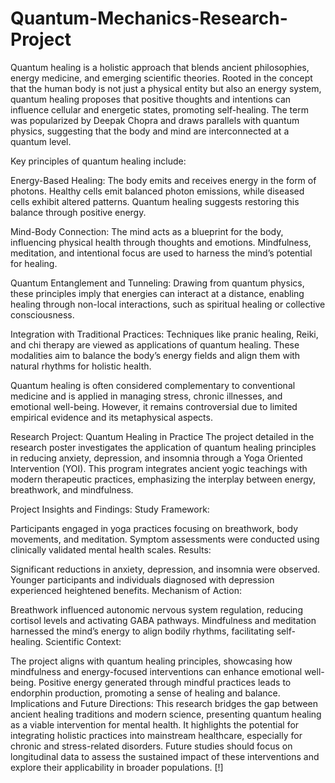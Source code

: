 # Quantum-Mechanics-Research-Project


Quantum healing is a holistic approach that blends ancient philosophies, energy medicine, and emerging scientific theories. Rooted in the concept that the human body is not just a physical entity but also an energy system, quantum healing proposes that positive thoughts and intentions can influence cellular and energetic states, promoting self-healing. The term was popularized by Deepak Chopra and draws parallels with quantum physics, suggesting that the body and mind are interconnected at a quantum level.

Key principles of quantum healing include:

Energy-Based Healing:
The body emits and receives energy in the form of photons. Healthy cells emit balanced photon emissions, while diseased cells exhibit altered patterns. Quantum healing suggests restoring this balance through positive energy.

Mind-Body Connection:
The mind acts as a blueprint for the body, influencing physical health through thoughts and emotions. Mindfulness, meditation, and intentional focus are used to harness the mind’s potential for healing.

Quantum Entanglement and Tunneling:
Drawing from quantum physics, these principles imply that energies can interact at a distance, enabling healing through non-local interactions, such as spiritual healing or collective consciousness.

Integration with Traditional Practices:
Techniques like pranic healing, Reiki, and chi therapy are viewed as applications of quantum healing. These modalities aim to balance the body’s energy fields and align them with natural rhythms for holistic health.

Quantum healing is often considered complementary to conventional medicine and is applied in managing stress, chronic illnesses, and emotional well-being. However, it remains controversial due to limited empirical evidence and its metaphysical aspects.

Research Project: Quantum Healing in Practice
The project detailed in the research poster investigates the application of quantum healing principles in reducing anxiety, depression, and insomnia through a Yoga Oriented Intervention (YOI). This program integrates ancient yogic teachings with modern therapeutic practices, emphasizing the interplay between energy, breathwork, and mindfulness.

Project Insights and Findings:
Study Framework:

Participants engaged in yoga practices focusing on breathwork, body movements, and meditation.
Symptom assessments were conducted using clinically validated mental health scales.
Results:

Significant reductions in anxiety, depression, and insomnia were observed.
Younger participants and individuals diagnosed with depression experienced heightened benefits.
Mechanism of Action:

Breathwork influenced autonomic nervous system regulation, reducing cortisol levels and activating GABA pathways.
Mindfulness and meditation harnessed the mind’s energy to align bodily rhythms, facilitating self-healing.
Scientific Context:

The project aligns with quantum healing principles, showcasing how mindfulness and energy-focused interventions can enhance emotional well-being.
Positive energy generated through mindful practices leads to endorphin production, promoting a sense of healing and balance.
Implications and Future Directions:
This research bridges the gap between ancient healing traditions and modern science, presenting quantum healing as a viable intervention for mental health. It highlights the potential for integrating holistic practices into mainstream healthcare, especially for chronic and stress-related disorders. Future studies should focus on longitudinal data to assess the sustained impact of these interventions and explore their applicability in broader populations.
[!]
